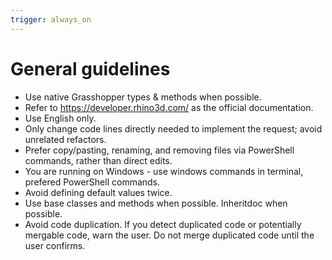 ```yaml
---
trigger: always_on
---
```


# General guidelines
- Use native Grasshopper types & methods when possible.
- Refer to https://developer.rhino3d.com/ as the official documentation.
- Use English only.
- Only change code lines directly needed to implement the request; avoid unrelated refactors.
- Prefer copy/pasting, renaming, and removing files via PowerShell commands, rather than direct edits.
- You are running on Windows - use windows commands in terminal, prefered PowerShell commands.
- Avoid defining default values twice.
- Use base classes and methods when possible. Inheritdoc when possible.
- Avoid code duplication. If you detect duplicated code or potentially mergable code, warn the user. Do not merge duplicated code until the user confirms.